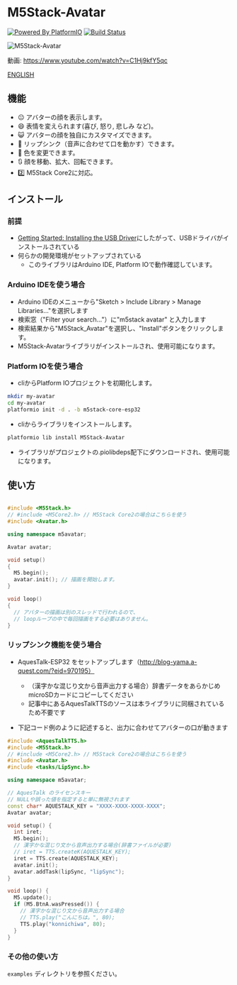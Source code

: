 # M5Stack-Avatar

[![Powered By PlatformIO](https://img.shields.io/badge/powered-PlatformIO-brightgreen)](https://platformio.org/)
[![Build Status](https://travis-ci.com/meganetaaan/m5stack-avatar.svg?branch=master)](https://travis-ci.com/meganetaaan/m5stack-avatar)

![M5Stack-Avatar](docs/image/avatar.gif)

動画: https://www.youtube.com/watch?v=C1Hj9kfY5qc

[ENGLISH](README.md)

## 機能

* :neutral_face:     アバターの顔を表示します。
* :smile:            表情を変えられます(喜び, 怒り, 悲しみ など)。
* :smiley_cat:       アバターの顔を独自にカスタマイズできます。
* :kiss:             リップシンク（音声に合わせて口を動かす）できます。
* :art:              色を変更できます。
* :arrows_clockwise: 顔を移動、拡大、回転できます。
* :two:              M5Stack Core2に対応。

## インストール

### 前提

* [Getting Started: Installing the USB Driver](http://www.m5stack.com/assets/docs/)にしたがって、USBドライバがインストールされている
* 何らかの開発環境がセットアップされている
  * このライブラリはArduino IDE, Platform IOで動作確認しています。

### Arduino IDEを使う場合

* Arduino IDEのメニューから"Sketch > Include Library > Manage Libraries..."を選択します
* 検索窓（"Filter your search..."）に"m5stack avatar" と入力します
* 検索結果から"M5Stack_Avatar"を選択し、"Install"ボタンをクリックします。
* M5Stack-Avatarライブラリがインストールされ、使用可能になります。

### Platform IOを使う場合

* cliからPlatform IOプロジェクトを初期化します。
```sh
mkdir my-avatar
cd my-avatar
platformio init -d . -b m5stack-core-esp32
```
* cliからライブラリをインストールします。
```sh
platformio lib install M5Stack-Avatar
```
* ライブラリがプロジェクトの.piolibdeps配下にダウンロードされ、使用可能になります。

## 使い方

```cpp

#include <M5Stack.h>
// #include <M5Core2.h> // M5Stack Core2の場合はこちらを使う
#include <Avatar.h>

using namespace m5avatar;

Avatar avatar;

void setup()
{
  M5.begin();
  avatar.init(); // 描画を開始します。
}

void loop()
{
  // アバターの描画は別のスレッドで行われるので、
  // loopループの中で毎回描画をする必要はありません。
}
```

### リップシンク機能を使う場合

* AquesTalk-ESP32 をセットアップします（http://blog-yama.a-quest.com/?eid=970195）
  * （漢字かな混じり文から音声出力する場合）辞書データをあらかじめmicroSDカードにコピーしてください
  * 記事中にあるAquesTalkTTSのソースは本ライブラリに同梱されているため不要です

* 下記コード例のように記述すると、出力に合わせてアバターの口が動きます

```cpp
#include <AquesTalkTTS.h>
#include <M5Stack.h>
// #include <M5Core2.h> // M5Stack Core2の場合はこちらを使う
#include <Avatar.h>
#include <tasks/LipSync.h>

using namespace m5avatar;

// AquesTalk のライセンスキー
// NULLや誤った値を指定すると単に無視されます
const char* AQUESTALK_KEY = "XXXX-XXXX-XXXX-XXXX";
Avatar avatar;

void setup() {
  int iret;
  M5.begin();
  // 漢字かな混じり文から音声出力する場合(辞書ファイルが必要)
  // iret = TTS.createK(AQUESTALK_KEY);
  iret = TTS.create(AQUESTALK_KEY);
  avatar.init();
  avatar.addTask(lipSync, "lipSync");
}

void loop() {
  M5.update();
  if (M5.BtnA.wasPressed()) {
    // 漢字かな混じり文から音声出力する場合
    // TTS.play("こんにちは。", 80);
    TTS.play("konnichiwa", 80);
  }
}

```

### その他の使い方

`examples` ディレクトリを参照ください。
